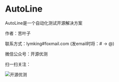 # AutoLine

AutoLine是一个自动化测试开源解决方案

作者：苦叶子

联系方式：lymking#foxmail.com   (发email时将：# -> @)

微信公众号：开源优测

扫一扫关注：

![开源优测](开源优测.png)
